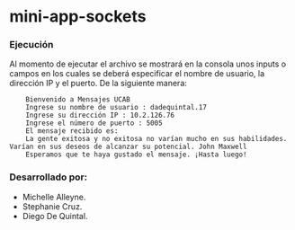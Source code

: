 # mini-app-sockets

### Ejecución
Al momento de ejecutar el archivo se mostrará en la consola unos inputs o campos en los cuales se deberá especificar el nombre de usuario, la dirección IP y el puerto. De la siguiente manera:

```
    Bienvenido a Mensajes UCAB
    Ingrese su nombre de usuario : dadequintal.17
    Ingrese su dirección IP : 10.2.126.76
    Ingrese el número de puerto : 5005
    El mensaje recibido es:
    La gente exitosa y no exitosa no varían mucho en sus habilidades. Varían en sus deseos de alcanzar su potencial. John Maxwell     
    Esperamos que te haya gustado el mensaje. ¡Hasta luego!
```

### Desarrollado por:
- Michelle Alleyne.
- Stephanie Cruz.
- Diego De Quintal.
